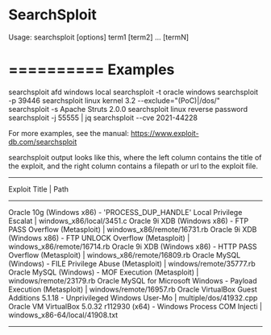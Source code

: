 # SearchSploit
  Usage: searchsploit [options] term1 [term2] ... [termN]

==========
 Examples 
==========
  searchsploit afd windows local
  searchsploit -t oracle windows
  searchsploit -p 39446
  searchsploit linux kernel 3.2 --exclude="(PoC)|/dos/"
  searchsploit -s Apache Struts 2.0.0
  searchsploit linux reverse password
  searchsploit -j 55555 | jq
  searchsploit --cve 2021-44228

  For more examples, see the manual: https://www.exploit-db.com/searchsploit

searchsploit output looks like this, where the left column contains the title of the exploit, and the right column contains a filepath or url to the exploit file.
------------------------------------------------------------------------ ---------------------------------
 Exploit Title                                                          |  Path
------------------------------------------------------------------------ ---------------------------------
Oracle 10g (Windows x86) - 'PROCESS_DUP_HANDLE' Local Privilege Escalat | windows_x86/local/3451.c
Oracle 9i XDB (Windows x86) - FTP PASS Overflow (Metasploit)            | windows_x86/remote/16731.rb
Oracle 9i XDB (Windows x86) - FTP UNLOCK Overflow (Metasploit)          | windows_x86/remote/16714.rb
Oracle 9i XDB (Windows x86) - HTTP PASS Overflow (Metasploit)           | windows_x86/remote/16809.rb
Oracle MySQL (Windows) - FILE Privilege Abuse (Metasploit)              | windows/remote/35777.rb
Oracle MySQL (Windows) - MOF Execution (Metasploit)                     | windows/remote/23179.rb
Oracle MySQL for Microsoft Windows - Payload Execution (Metasploit)     | windows/remote/16957.rb
Oracle VirtualBox Guest Additions 5.1.18 - Unprivileged Windows User-Mo | multiple/dos/41932.cpp
Oracle VM VirtualBox 5.0.32 r112930 (x64) - Windows Process COM Injecti | windows_x86-64/local/41908.txt
------------------------------------------------------------------------ ---------------------------------
